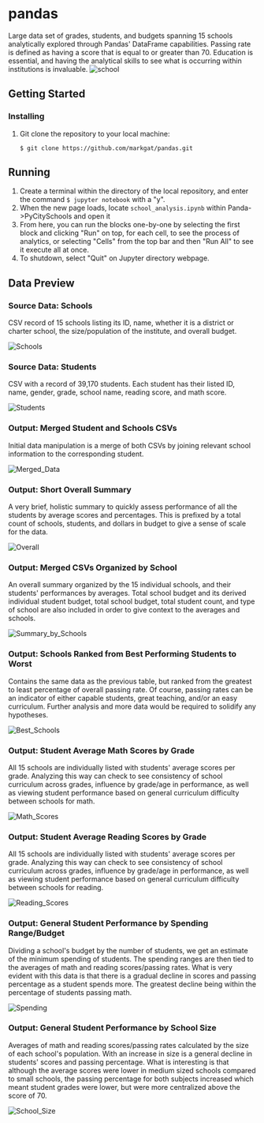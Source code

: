 # pandas
Large data set of grades, students, and budgets spanning 15 schools analytically explored through Pandas' DataFrame capabilities. Passing rate is  defined as having a score that is equal to or greater than 70. Education is essential, and having the analytical skills to see what is occurring within institutions is invaluable. 
![school](school.jpg)
## Getting Started
### Installing
1) Git clone the repository to your local machine:
    ````
    $ git clone https://github.com/markgat/pandas.git
    ````
## Running
1) Create a terminal within the directory of the local repository, and enter the command ````$ jupyter notebook```` with a "y".
2) When the new page loads, locate ````school_analysis.ipynb```` within Panda->PyCitySchools and open it
3) From here, you can run the blocks one-by-one by selecting the first block and clicking "Run" on top, for each cell, to see the process of analytics, or selecting "Cells" from the top bar and then "Run All" to see it execute all at once.
4) To shutdown, select "Quit" on Jupyter directory webpage.
## Data Preview
### Source Data: Schools
CSV record of 15 schools listing its ID, name, whether it is a district or charter school, the size/population of the institute, and overall budget.

![Schools](Images/schools.png)
### Source Data: Students
CSV with a record of 39,170 students. Each student has their listed ID, name, gender, grade, school name, reading score, and math score.

![Students](Images/students.png)
### Output: Merged Student and Schools CSVs
Initial data manipulation is a merge of both CSVs by joining relevant school information to the corresponding student.

![Merged_Data](Images/merged_csvs.png)
### Output: Short Overall Summary
A very brief, holistic summary to quickly assess performance of all the students by average scores and percentages. This is prefixed by a total count of schools, students, and dollars in budget to give a sense of scale for the data. 

![Overall](Images/overall_avgs.png)
### Output: Merged CSVs Organized by School
An overall summary organized by the 15 individual schools, and their students' performances by averages. Total school budget and its derived individual student budget, total school budget, total student count, and type of school are also included in order to give context to the averages and schools.

![Summary_by_Schools](Images/merged_summary.png)
### Output: Schools Ranked from Best Performing Students to Worst
Contains the same data as the previous table, but ranked from the greatest to least percentage of overall passing rate. Of course, passing rates can be an indicator of either capable students, great teaching, and/or an easy curriculum. Further analysis and more data would be required to solidify any hypotheses.

![Best_Schools](Images/best_sorted.png)
### Output: Student Average Math Scores by Grade
All 15 schools are individually listed with students' average scores per grade. Analyzing  this way can check to see consistency of school curriculum across grades, influence by grade/age in performance, as well as viewing student performance based on general curriculum difficulty between schools for math.

![Math_Scores](Images/mathpercent.png)
### Output: Student Average Reading Scores by Grade
All 15 schools are individually listed with students' average scores per grade. Analyzing  this way can check to see consistency of school curriculum across grades, influence by grade/age in performance, as well as viewing student performance based on general curriculum difficulty between schools for reading.

![Reading_Scores](Images/readingpercent.png)
### Output: General Student Performance by Spending Range/Budget
Dividing a school's budget by the number of students, we get an estimate of the minimum spending of students. The spending ranges are then tied to the averages of math and reading scores/passing rates. What is very evident with this data is that there is a gradual decline in scores and passing percentage as a student spends more. The greatest decline being within the percentage of students passing math.

![Spending](Images/spending_ranges.png)
### Output: General Student Performance by School Size
Averages of math and reading scores/passing rates calculated by the size of each school's population. With an increase in size is a general decline in students' scores and passing percentage. What is interesting is that although the average scores were lower in medium sized schools compared to small schools, the passing percentage for both subjects increased which meant student grades were lower, but were more centralized above the score of 70. 

![School_Size](Images/school_size.png)